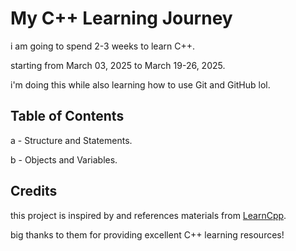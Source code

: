 # My C++ Learning Journey

i am going to spend 2-3 weeks to learn C++.

starting from March 03, 2025 to March 19-26, 2025.

i'm doing this while also learning how to use Git and GitHub lol.

## Table of Contents

a - Structure and Statements.

b - Objects and Variables.


## Credits

this project is inspired by and references materials from [LearnCpp](https://www.learncpp.com/).  

big thanks to them for providing excellent C++ learning resources!  

